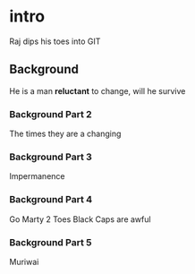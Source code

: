 # intro
Raj dips his toes into GIT

## Background
He is a man **reluctant** to change, will he survive 

### Background Part 2
The times they are a changing

 
### Background Part 3
Impermanence

### Background Part 4
Go Marty 2 Toes Black Caps are awful

### Background Part 5
Muriwai

